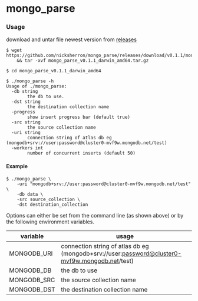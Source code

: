 # mongo_parse

### Usage
download and untar file newest version from [releases](https://github.com/nicksherron/mongo_parse/releases)

```
$ wget https://github.com/nicksherron/mongo_parse/releases/download/v0.1.1/mongo_parse_v0.1.1_darwin_amd64.tar.gz\
    && tar -xvf mongo_parse_v0.1.1_darwin_amd64.tar.gz
```
```
$ cd mongo_parse_v0.1.1_darwin_amd64
```
```
$ ./mongo_parse -h
Usage of ./mongo_parse:
  -db string
    	the db to use.
  -dst string
    	the destination collection name
  -progress
    	show insert progress bar (default true)
  -src string
    	the source collection name
  -uri string
    	connection string of atlas db eg (mongodb+srv://user:password@cluster0-mvf9w.mongodb.net/test)
  -workers int
    	number of concurrent inserts (default 50)
```

####  Example 
```
$ ./mongo_parse \
    -uri "mongodb+srv://user:password@cluster0-mvf9w.mongodb.net/test" \
    -db data \
    -src source_collection \
    -dst destination_collection
```


Options can either be set from the command line (as shown above) or by the following environment variables.

| variable    | usage                                                                                          |
|-------------|------------------------------------------------------------------------------------------------|
| MONGODB_URI | connection string of atlas db eg (mongodb+srv://user:password@cluster0-mvf9w.mongodb.net/test) |
| MONGODB_DB  | the db to use                                                                                  |
| MONGODB_SRC | the source collection name                                                                     |
| MONGODB_DST | the destination collection name                                                                |


